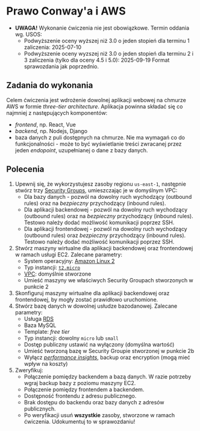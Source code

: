 # Prawo Conway'a i AWS
- **UWAGA!** Wykonanie ćwiczenia nie jest obowiązkowe. Termin oddania wg. USOS:
    * Podwyższenie oceny wyższej niż 3.0 o jeden stopień dla terminu 1 zaliczenia: 2025-07-10
    * Podwyższenie oceny wyzszej niż 3.0 o jeden stopień dla terminu 2 i 3 zaliczenia (tylko dla oceny 4.5 i 5.0): 2025-09-19
Format sprawozdania jak poprzednio.

## Zadania do wykonania
Celem ćwiczenia jest wdrożenie dowolnej aplikacji webowej na chmurze AWS w formie *three-tier architecture*. Aplikacja powinna składać się co najmniej z następujących komponentów:
- *frontend*, np. React, Vue
- *backend*, np. Nodejs, Django
- baza danych z puli dostępnych na chmurze.
Nie ma wymagań co do funkcjonalności - może to być wyświetlanie treści zwracanej przez jeden *endopoint*, uzupełnianej o dane z bazy danych.

## Polecenia
1. Upewnij się, że wykorzystujesz zasoby regionu `us-east-1`, następnie stwórz trzy [Security Groups](https://docs.aws.amazon.com/vpc/latest/userguide/vpc-security-groups.html), umieszczając je w domyślnym VPC:
    - Dla bazy danych - pozwól na dowolny ruch wychodzący (outbound rules) oraz na _bezpieczny_ przychodzący (inbound rules).
    - Dla aplikacji backendowej - pozwól na dowolny ruch wychodzący (outbound rules) oraz na _bezpieczny_ przychodzący (inbound rules). Testowo należy dodać możliwość komunikacji poprzez SSH.
    - Dla aplikacji frontendowej - pozwól na dowolny ruch wychodzący (outbound rules) oraz _bezpieczny_ przychodzący (inbound rules). Testowo należy dodać możliwość komunikacji poprzez SSH.
2. Stwórz maszyny wirtualne dla aplikacji backendowej oraz frontendowej w ramach usługi EC2. Zalecane parametry:
    - System operacyjny: [Amazon Linux 2](https://aws.amazon.com/amazon-linux-2/)
    - Typ instancji: [`t2.micro`](https://aws.amazon.com/ec2/instance-types/t2/)
    - [VPC](https://docs.aws.amazon.com/vpc/latest/userguide/what-is-amazon-vpc.html): domyślnie stworzone
    - Umieść maszyny we właściwych Security Groupach stworzonych w punkcie 2
3. Skonfiguruj maszyny wirtualne dla aplikacji backendowej oraz frontendowej, by mogły zostać prawidłowo uruchomione.
4. Stwórz bazę danych w dowolnej usłudze bazodanowej. Zalecane parametry:
    - Usługa [RDS](https://aws.amazon.com/rds/)
    - Baza MySQL
    - Template: *free tier*
    - Typ instancji: dowolny `micro` lub `small`
    - Dostęp publiczny ustawić na wyłączony (domyślna wartość)
    - Umieść tworzoną bazę w Security Groupie stworzonej w punkcie 2b
    - Wyłącz [*performance insights*](https://aws.amazon.com/rds/performance-insights/), backup oraz encryption (mogą mieć wpływ na koszty)
5. Zweryfikuj:
    - Połączenie pomiędzy backendem a bazą danych. W razie potrzeby wgraj backup bazy z poziomu maszyny EC2.
    - Połączenie pomiędzy frontendem a backendem.
    - Dostępność frontendu z adresu publicznego.
    - Brak dostępu do backendu oraz bazy danych z adresów publicznych.
	- Po weryfikacji usuń **wszystkie** zasoby, stworzone w ramach ćwiczenia. Udokumentuj to w sprawozdaniu!
